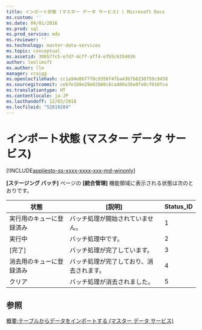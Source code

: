 ```yaml
---
title: インポート状態 (マスター データ サービス) | Microsoft Docs
ms.custom: ''
ms.date: 04/01/2016
ms.prod: sql
ms.prod_service: mds
ms.reviewer: ''
ms.technology: master-data-services
ms.topic: conceptual
ms.assetid: 306577c5-e7d7-4cff-aff4-efb5c6354036
author: leolimsft
ms.author: lle
manager: craigg
ms.openlocfilehash: cc1a94e0677f0c9356f4fba43b7b6230759c9458
ms.sourcegitcommit: ceb7e1b9e29e02bb0c6ca400a36e0fa9cf010fca
ms.translationtype: HT
ms.contentlocale: ja-JP
ms.lasthandoff: 12/03/2018
ms.locfileid: "52819284"
---
```

# <a name="import-statuses-master-data-services"></a>インポート状態 (マスター データ サービス)

[!INCLUDE[appliesto-ss-xxxx-xxxx-xxx-md-winonly](../includes/appliesto-ss-xxxx-xxxx-xxx-md-winonly.md)]

  **[ステージング バッチ]** ページの **[統合管理]** 機能領域に表示される状態は次のとおりです。  
  
|状態|[説明]|Status_ID|  
|------------|-----------------|----------------|  
|実行用のキューに登録済み|バッチ処理が開始されていません。|1|  
|実行中|バッチ処理中です。|2|  
|[完了]|バッチ処理が完了しています。|3|  
|消去用のキューに登録済み|バッチ処理が完了しており、消去されます。|4|  
|クリア|バッチ処理が消去されました。|5|  
  
## <a name="see-also"></a>参照  
 [概要:テーブルからデータをインポートする (マスター データ サービス)](../master-data-services/overview-importing-data-from-tables-master-data-services.md)  
  
  
